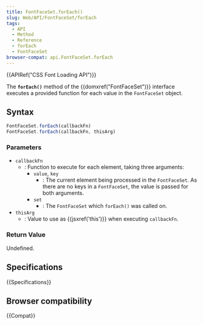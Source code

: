 ```yaml
---
title: FontFaceSet.forEach()
slug: Web/API/FontFaceSet/forEach
tags:
  - API
  - Method
  - Reference
  - forEach
  - FontFaceSet
browser-compat: api.FontFaceSet.forEach
---
```

{{APIRef("CSS Font Loading API")}}

The **`forEach()`** method of the {{domxref("FontFaceSet")}} interface executes a provided function for each value in the `FontFaceSet` object.

## Syntax

```js
FontFaceSet.forEach(callbackFn)
FontFaceSet.forEach(callbackFn, thisArg)
```

### Parameters

- `callbackFn`
  - : Function to execute for each element, taking three arguments:
    - `value`, `key`
      - : The current element being processed in the `FontFaceSet`. As there are no keys in a `FontFaceSet`, the value is passed for both arguments.
    - `set`
      - : The `FontFaceSet` which `forEach()` was called on.
- `thisArg`
  - : Value to use as {{jsxref('this')}} when executing `callbackFn`.

### Return Value

Undefined.

## Specifications

{{Specifications}}

## Browser compatibility

{{Compat}}

